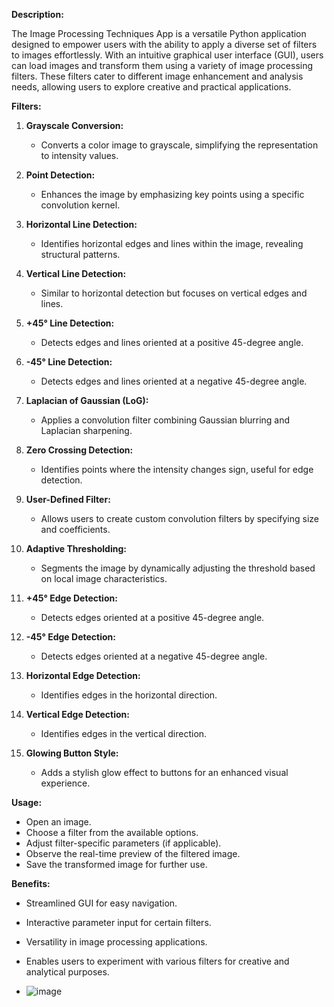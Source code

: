 **Description:**

The Image Processing Techniques App is a versatile Python application designed to empower users with the ability to apply a diverse set of filters to images effortlessly. With an intuitive graphical user interface (GUI), users can load images and transform them using a variety of image processing filters. These filters cater to different image enhancement and analysis needs, allowing users to explore creative and practical applications.

**Filters:**

1. **Grayscale Conversion:**
   - Converts a color image to grayscale, simplifying the representation to intensity values.

2. **Point Detection:**
   - Enhances the image by emphasizing key points using a specific convolution kernel.

3. **Horizontal Line Detection:**
   - Identifies horizontal edges and lines within the image, revealing structural patterns.

4. **Vertical Line Detection:**
   - Similar to horizontal detection but focuses on vertical edges and lines.

5. **+45° Line Detection:**
   - Detects edges and lines oriented at a positive 45-degree angle.

6. **-45° Line Detection:**
   - Detects edges and lines oriented at a negative 45-degree angle.

7. **Laplacian of Gaussian (LoG):**
   - Applies a convolution filter combining Gaussian blurring and Laplacian sharpening.

8. **Zero Crossing Detection:**
   - Identifies points where the intensity changes sign, useful for edge detection.

9. **User-Defined Filter:**
   - Allows users to create custom convolution filters by specifying size and coefficients.

10. **Adaptive Thresholding:**
    - Segments the image by dynamically adjusting the threshold based on local image characteristics.

11. **+45° Edge Detection:**
    - Detects edges oriented at a positive 45-degree angle.

12. **-45° Edge Detection:**
    - Detects edges oriented at a negative 45-degree angle.

13. **Horizontal Edge Detection:**
    - Identifies edges in the horizontal direction.

14. **Vertical Edge Detection:**
    - Identifies edges in the vertical direction.

15. **Glowing Button Style:**
    - Adds a stylish glow effect to buttons for an enhanced visual experience.

**Usage:**
- Open an image.
- Choose a filter from the available options.
- Adjust filter-specific parameters (if applicable).
- Observe the real-time preview of the filtered image.
- Save the transformed image for further use.

**Benefits:**
- Streamlined GUI for easy navigation.
- Interactive parameter input for certain filters.
- Versatility in image processing applications.
- Enables users to experiment with various filters for creative and analytical purposes.

- ![image](https://github.com/ahmadsaad2/Image-processing-techniques/assets/137313539/0fc1cced-cc92-454c-a129-8724e014e5c5)
